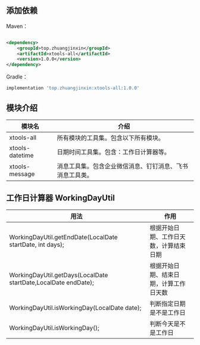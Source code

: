 ## 添加依赖

Maven：

```xml

<dependency>
    <groupId>top.zhuangjinxin</groupId>
    <artifactId>xtools-all</artifactId>
    <version>1.0.0</version>
</dependency>
```

Gradle：

```groovy
implementation 'top.zhuangjinxin:xtools-all:1.0.0'
```

## 模块介绍

| 模块名 | 介绍 |
|-----------------|-----------------------------|
| xtools-all | 所有模块的工具集。包含以下所有模块。 |
| xtools-datetime | 日期时间工具集。包含：工作日计算器等。 |
| xtools-message | 消息工具集。包含企业微信消息、钉钉消息、飞书消息工具类。 |

## 工作日计算器 WorkingDayUtil

| 用法                                                             | 作用                      |
|----------------------------------------------------------------|-------------------------|
| WorkingDayUtil.getEndDate(LocalDate startDate, int days);      | 根据开始日期、工作日天数，计算结束日期  |
| WorkingDayUtil.getDays(LocalDate startDate,LocalDate endDate); | 根据开始日期、结束日期，计算工作日天数     |
| WorkingDayUtil.isWorkingDay(LocalDate date);                   | 判断指定日期是不是工作日            |
| WorkingDayUtil.isWorkingDay();                                 | 判断今天是不是工作日              |